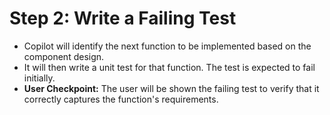 # Step 2: Write a Failing Test

*   Copilot will identify the next function to be implemented based on the component design.
*   It will then write a unit test for that function. The test is expected to fail initially.
*   **User Checkpoint:** The user will be shown the failing test to verify that it correctly captures the function's requirements.
